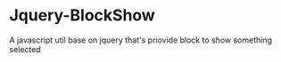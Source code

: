 # Jquery-BlockShow
A javascript util base on jquery that's priovide block to show something selected
